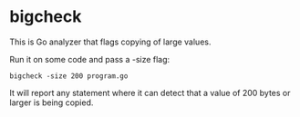 # bigcheck

This is Go analyzer that flags copying of large values.

Run it on some code and pass a -size flag:
```
bigcheck -size 200 program.go
```

It will report any statement where it can detect that a value of 200 bytes or
larger is being copied.



